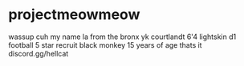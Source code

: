 # projectmeowmeow
wassup cuh
my name la 
from the bronx yk courtlandt
6'4
lightskin
d1 football 5 star recruit
black monkey
15 years of age
thats it
discord.gg/hellcat
